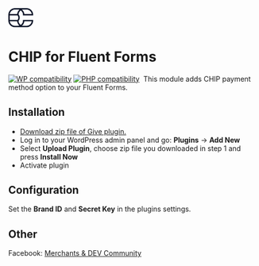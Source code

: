 <img src="./assets/logo.svg" alt="drawing" width="50"/>

# CHIP for Fluent Forms
[![WP compatibility](https://plugintests.com/plugins/wporg/chip-for-fluent-forms/wp-badge.svg)](https://plugintests.com/plugins/wporg/chip-for-fluent-forms/latest)
[![PHP compatibility](https://plugintests.com/plugins/wporg/chip-for-fluent-forms/php-badge.svg)](https://plugintests.com/plugins/wporg/chip-for-fluent-forms/latest)
​
This module adds CHIP payment method option to your Fluent Forms.

## Installation

* [Download zip file of Give plugin.](https://github.com/CHIPAsia/chip-for-fluent-forms/archive/refs/heads/main.zip)
* Log in to your WordPress admin panel and go: **Plugins** -> **Add New**
* Select **Upload Plugin**, choose zip file you downloaded in step 1 and press **Install Now**
* Activate plugin

## Configuration

Set the **Brand ID** and **Secret Key** in the plugins settings.

## Other

Facebook: [Merchants & DEV Community](https://www.facebook.com/groups/3210496372558088)
